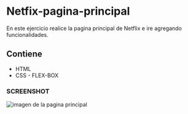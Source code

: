 # Netfix-pagina-principal
En este ejercicio realice la pagina principal de Netflix e ire agregando funcionalidades.
## Contiene
  * HTML
  * CSS - FLEX-BOX

### SCREENSHOT
![imagen de la pagina principal](https://repository-images.githubusercontent.com/283200716/8d3b6680-d0c0-11ea-90be-67c5bafa8b31)
